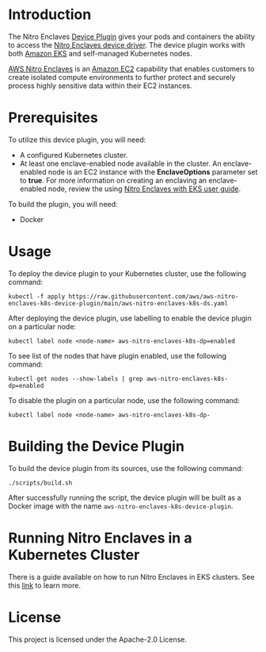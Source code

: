 # Introduction

The Nitro Enclaves [Device Plugin](https://kubernetes.io/docs/concepts/extend-kubernetes/compute-storage-net/device-plugins/) gives your pods and containers the ability to access the [Nitro Enclaves device driver](https://docs.kernel.org/virt/ne_overview.html). The device plugin works with both [Amazon EKS](https://aws.amazon.com/eks/) and self-managed Kubernetes nodes.

[AWS Nitro Enclaves](https://aws.amazon.com/ec2/nitro/nitro-enclaves/) is an [Amazon EC2](https://aws-content-sandbox.aka.amazon.com/ec2/) capability that enables customers to create isolated compute environments to further protect and securely process highly sensitive data within their EC2 instances.

# Prerequisites
To utilize this device plugin, you will need:

  - A configured Kubernetes cluster.
  - At least one enclave-enabled node available in the cluster. An enclave-enabled node is an EC2 instance with the **EnclaveOptions** parameter set to **true**. For more information on creating an enclaving an enclave-enabled node, review the using [Nitro Enclaves with EKS user guide](https://docs.aws.amazon.com/enclaves/latest/user/kubernetes.html).

To build the plugin, you will need:
  - Docker

# Usage
To deploy the device plugin to your Kubernetes cluster, use the following command:
```
kubectl -f apply https://raw.githubusercontent.com/aws/aws-nitro-enclaves-k8s-device-plugin/main/aws-nitro-enclaves-k8s-ds.yaml
```

After deploying the device plugin, use labelling to enable the device plugin on a particular node:
```
kubectl label node <node-name> aws-nitro-enclaves-k8s-dp=enabled
```

To see list of the nodes that have plugin enabled, use the following command:
```
kubectl get nodes --show-labels | grep aws-nitro-enclaves-k8s-dp=enabled
```

To disable the plugin on a particular node, use the following command:
```
kubectl label node <node-name> aws-nitro-enclaves-k8s-dp-
```

# Building the Device Plugin
To build the device plugin from its sources, use the following command:

```
./scripts/build.sh
````

After successfully running the script, the device plugin will be built as a Docker image with the name `aws-nitro-enclaves-k8s-device-plugin`.

# Running Nitro Enclaves in a Kubernetes Cluster

There is a guide available on how to run Nitro Enclaves in EKS clusters. See this [link](https://github.com/aws/aws-nitro-enclaves-with-k8s) to learn more.

# License
This project is licensed under the Apache-2.0 License.

